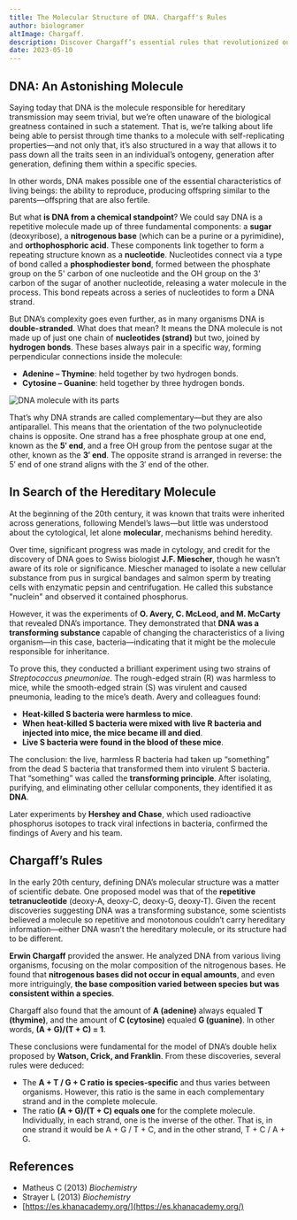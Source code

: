 ```yaml
---
title: The Molecular Structure of DNA. Chargaff's Rules
author: biologramer
altImage: Chargaff.
description: Discover Chargaff’s essential rules that revolutionized our understanding of DNA.
date: 2023-05-10
---
```


## DNA: An Astonishing Molecule

Saying today that DNA is the molecule responsible for hereditary transmission may seem trivial, but we’re often unaware of the biological greatness contained in such a statement. That is, we’re talking about life being able to persist through time thanks to a molecule with self-replicating properties—and not only that, it’s also structured in a way that allows it to pass down all the traits seen in an individual’s ontogeny, generation after generation, defining them within a specific species.

In other words, DNA makes possible one of the essential characteristics of living beings: the ability to reproduce, producing offspring similar to the parents—offspring that are also fertile.

But what **is DNA from a chemical standpoint**? We could say DNA is a repetitive molecule made up of three fundamental components: a **sugar** (deoxyribose), a **nitrogenous base** (which can be a purine or a pyrimidine), and **orthophosphoric acid**. These components link together to form a repeating structure known as a **nucleotide**. Nucleotides connect via a type of bond called a **phosphodiester bond**, formed between the phosphate group on the 5' carbon of one nucleotide and the OH group on the 3' carbon of the sugar of another nucleotide, releasing a water molecule in the process. This bond repeats across a series of nucleotides to form a DNA strand.

But DNA’s complexity goes even further, as in many organisms DNA is **double-stranded**. What does that mean? It means the DNA molecule is not made up of just one chain of **nucleotides (strand)** but two, joined by **hydrogen bonds**. These bases always pair in a specific way, forming perpendicular connections inside the molecule:

- **Adenine – Thymine**: held together by two hydrogen bonds.
- **Cytosine – Guanine**: held together by three hydrogen bonds.

![DNA molecule with its parts](/images/contenido/la-estructura-molecular-del-adn-leyes-de-chargaff/adn.webp)

That’s why DNA strands are called complementary—but they are also antiparallel. This means that the orientation of the two polynucleotide chains is opposite. One strand has a free phosphate group at one end, known as the **5′ end**, and a free OH group from the pentose sugar at the other, known as the **3′ end**. The opposite strand is arranged in reverse: the 5′ end of one strand aligns with the 3′ end of the other.

## In Search of the Hereditary Molecule

At the beginning of the 20th century, it was known that traits were inherited across generations, following Mendel’s laws—but little was understood about the cytological, let alone **molecular**, mechanisms behind heredity.

Over time, significant progress was made in cytology, and credit for the discovery of DNA goes to Swiss biologist **J.F. Miescher**, though he wasn’t aware of its role or significance. Miescher managed to isolate a new cellular substance from pus in surgical bandages and salmon sperm by treating cells with enzymatic pepsin and centrifugation. He called this substance "nuclein" and observed it contained phosphorus.

However, it was the experiments of **O. Avery, C. McLeod, and M. McCarty** that revealed DNA’s importance. They demonstrated that **DNA was a transforming substance** capable of changing the characteristics of a living organism—in this case, bacteria—indicating that it might be the molecule responsible for inheritance.

To prove this, they conducted a brilliant experiment using two strains of *Streptococcus pneumoniae*. The rough-edged strain (R) was harmless to mice, while the smooth-edged strain (S) was virulent and caused pneumonia, leading to the mice’s death. Avery and colleagues found:

- **Heat-killed S bacteria were harmless to mice**.
- **When heat-killed S bacteria were mixed with live R bacteria and injected into mice, the mice became ill and died**.
- **Live S bacteria were found in the blood of these mice**.

The conclusion: the live, harmless R bacteria had taken up “something” from the dead S bacteria that transformed them into virulent S bacteria. That “something” was called the **transforming principle**. After isolating, purifying, and eliminating other cellular components, they identified it as **DNA**.

Later experiments by **Hershey and Chase**, which used radioactive phosphorus isotopes to track viral infections in bacteria, confirmed the findings of Avery and his team.

## Chargaff’s Rules

In the early 20th century, defining DNA’s molecular structure was a matter of scientific debate. One proposed model was that of the **repetitive tetranucleotide** (deoxy-A, deoxy-C, deoxy-G, deoxy-T). Given the recent discoveries suggesting DNA was a transforming substance, some scientists believed a molecule so repetitive and monotonous couldn’t carry hereditary information—either DNA wasn’t the hereditary molecule, or its structure had to be different.

**Erwin Chargaff** provided the answer. He analyzed DNA from various living organisms, focusing on the molar composition of the nitrogenous bases. He found that **nitrogenous bases did not occur in equal amounts**, and even more intriguingly, **the base composition varied between species but was consistent within a species**.

Chargaff also found that the amount of **A (adenine)** always equaled **T (thymine)**, and the amount of **C (cytosine)** equaled **G (guanine)**. In other words, **(A + G)/(T + C) = 1**.

These conclusions were fundamental for the model of DNA’s double helix proposed by **Watson, Crick, and Franklin**. From these discoveries, several rules were deduced:

- The **A + T / G + C ratio is species-specific** and thus varies between organisms. However, this ratio is the same in each complementary strand and in the complete molecule.
- The ratio **(A + G)/(T + C) equals one** for the complete molecule. Individually, in each strand, one is the inverse of the other. That is, in one strand it would be A + G / T + C, and in the other strand, T + C / A + G.

## References

- Matheus C (2013) *Biochemistry*
- Strayer L (2013) *Biochemistry*
- [https://es.khanacademy.org/](https://es.khanacademy.org/)
